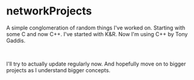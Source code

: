 # networkProjects
A simple conglomeration of random things I've worked on.
Starting with some C and now C++. I've started with K&R. 
Now I'm using C++ by Tony Gaddis.  

&nbsp;

I'll try to actually update regularly now. And hopefully
move on to bigger projects as I understand bigger concepts.

